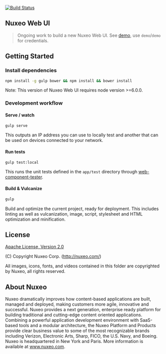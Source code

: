 [![Build Status](https://qa.nuxeo.org/jenkins/buildStatus/icon?job=master/addons_nuxeo-web-ui-master)](https://qa.nuxeo.org/jenkins/job/master/job/addons_nuxeo-web-ui-master/)
## Nuxeo Web UI

> Ongoing work to build a new Nuxeo Web UI. See [demo](https://webui-demo.nuxeo.com/nuxeo/ui/), use `demo`/`demo` for credentials.

## Getting Started

### Install dependencies

```sh
npm install -g gulp bower && npm install && bower install
```
Note: This version of Nuxeo Web UI requires node version >=6.0.0.

### Development workflow

#### Serve / watch

```sh
gulp serve
```

This outputs an IP address you can use to locally test and another that can be used on devices connected to your network.

#### Run tests

```sh
gulp test:local
```

This runs the unit tests defined in the `app/test` directory through [web-component-tester](https://github.com/Polymer/web-component-tester).

#### Build & Vulcanize

```sh
gulp
```

Build and optimize the current project, ready for deployment. This includes linting as well as vulcanization, image, script, stylesheet and HTML optimization and minification.

## License

[Apache License, Version 2.0](http://www.apache.org/licenses/LICENSE-2.0.html) 

(C) Copyright Nuxeo Corp. (http://nuxeo.com/)

All images, icons, fonts, and videos contained in this folder are copyrighted by Nuxeo, all rights reserved.

## About Nuxeo

Nuxeo dramatically improves how content-based applications are built, managed and deployed, making customers more agile, innovative and successful. Nuxeo provides a next generation, enterprise ready platform for building traditional and cutting-edge content oriented applications. Combining a powerful application development environment with SaaS-based tools and a modular architecture, the Nuxeo Platform and Products provide clear business value to some of the most recognizable brands including Verizon, Electronic Arts, Sharp, FICO, the U.S. Navy, and Boeing. Nuxeo is headquartered in New York and Paris. More information is available at www.nuxeo.com.
